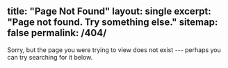 title: "Page Not Found"
layout: single
excerpt: "Page not found. Try something else."
sitemap: false
permalink: /404/
---

Sorry, but the page you were trying to view does not exist --- perhaps you can try searching for it below.

<script type="text/javascript">
    var GOOG_FIXURL_LANG = 'en';
    var GOOG_FIXURL_SITE = '{{site.url }}'
</script>
<script type="text/javascript"
    src="//linkhelp.clients.google.com/tbproxy/lh/wm/fixurl.js">
</script>
